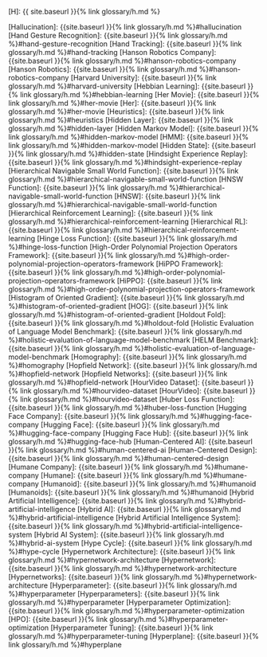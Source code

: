 [H]: {{ site.baseurl }}{% link glossary/h.md %}

[Hallucination]: {{site.baseurl }}{% link glossary/h.md %}#hallucination
[Hand Gesture Recognition]: {{site.baseurl }}{% link glossary/h.md %}#hand-gesture-recognition
[Hand Tracking]: {{site.baseurl }}{% link glossary/h.md %}#hand-tracking
[Hanson Robotics Company]: {{site.baseurl }}{% link glossary/h.md %}#hanson-robotics-company
[Hanson Robotics]: {{site.baseurl }}{% link glossary/h.md %}#hanson-robotics-company
[Harvard University]: {{site.baseurl }}{% link glossary/h.md %}#harvard-university
[Hebbian Learning]: {{site.baseurl }}{% link glossary/h.md %}#hebbian-learning
[Her Movie]: {{site.baseurl }}{% link glossary/h.md %}#her-movie
[Her]: {{site.baseurl }}{% link glossary/h.md %}#her-movie
[Heuristics]: {{site.baseurl }}{% link glossary/h.md %}#heuristics
[Hidden Layer]: {{site.baseurl }}{% link glossary/h.md %}#hidden-layer
[Hidden Markov Model]: {{site.baseurl }}{% link glossary/h.md %}#hidden-markov-model
[HMM]: {{site.baseurl }}{% link glossary/h.md %}#hidden-markov-model
[Hidden State]: {{site.baseurl }}{% link glossary/h.md %}#hidden-state
[Hindsight Experience Replay]: {{site.baseurl }}{% link glossary/h.md %}#hindsight-experience-replay
[Hierarchical Navigable Small World Function]: {{site.baseurl }}{% link glossary/h.md %}#hierarchical-navigable-small-world-function
[HNSW Function]: {{site.baseurl }}{% link glossary/h.md %}#hierarchical-navigable-small-world-function
[HNSW]: {{site.baseurl }}{% link glossary/h.md %}#hierarchical-navigable-small-world-function
[Hierarchical Reinforcement Learning]: {{site.baseurl }}{% link glossary/h.md %}#hierarchical-reinforcement-learning
[Hierarchical RL]: {{site.baseurl }}{% link glossary/h.md %}#hierarchical-reinforcement-learning
[Hinge Loss Function]: {{site.baseurl }}{% link glossary/h.md %}#hinge-loss-function
[High-Order Polynomial Projection Operators Framework]: {{site.baseurl }}{% link glossary/h.md %}#high-order-polynomial-projection-operators-framework
[HiPPO Framework]: {{site.baseurl }}{% link glossary/h.md %}#high-order-polynomial-projection-operators-framework
[HiPPO]: {{site.baseurl }}{% link glossary/h.md %}#high-order-polynomial-projection-operators-framework
[Histogram of Oriented Gradient]: {{site.baseurl }}{% link glossary/h.md %}#histogram-of-oriented-gradient
[HOG]: {{site.baseurl }}{% link glossary/h.md %}#histogram-of-oriented-gradient
[Holdout Fold]: {{site.baseurl }}{% link glossary/h.md %}#holdout-fold
[Holistic Evaluation of Language Model Benchmark]: {{site.baseurl }}{% link glossary/h.md %}#holistic-evaluation-of-language-model-benchmark
[HELM Benchmark]: {{site.baseurl }}{% link glossary/h.md %}#holistic-evaluation-of-language-model-benchmark
[Homography]: {{site.baseurl }}{% link glossary/h.md %}#homography
[Hopfield Network]: {{site.baseurl }}{% link glossary/h.md %}#hopfield-network
[Hopfield Networks]: {{site.baseurl }}{% link glossary/h.md %}#hopfield-network
[HourVideo Dataset]: {{site.baseurl }}{% link glossary/h.md %}#hourvideo-dataset
[HourVideo]: {{site.baseurl }}{% link glossary/h.md %}#hourvideo-dataset
[Huber Loss Function]: {{site.baseurl }}{% link glossary/h.md %}#huber-loss-function
[Hugging Face Company]: {{site.baseurl }}{% link glossary/h.md %}#hugging-face-company
[Hugging Face]: {{site.baseurl }}{% link glossary/h.md %}#hugging-face-company
[Hugging Face Hub]: {{site.baseurl }}{% link glossary/h.md %}#hugging-face-hub
[Human-Centered AI]: {{site.baseurl }}{% link glossary/h.md %}#human-centered-ai
[Human-Centered Design]: {{site.baseurl }}{% link glossary/h.md %}#human-centered-design
[Humane Company]: {{site.baseurl }}{% link glossary/h.md %}#humane-company
[Humane]: {{site.baseurl }}{% link glossary/h.md %}#humane-company
[Humanoid]: {{site.baseurl }}{% link glossary/h.md %}#humanoid
[Humanoids]: {{site.baseurl }}{% link glossary/h.md %}#humanoid
[Hybrid Artificial Intelligence]: {{site.baseurl }}{% link glossary/h.md %}#hybrid-artificial-intelligence
[Hybrid AI]: {{site.baseurl }}{% link glossary/h.md %}#hybrid-artificial-intelligence
[Hybrid Artificial Intelligence System]: {{site.baseurl }}{% link glossary/h.md %}#hybrid-artificial-intelligence-system
[Hybrid AI System]: {{site.baseurl }}{% link glossary/h.md %}#hybrid-ai-system
[Hype Cycle]: {{site.baseurl }}{% link glossary/h.md %}#hype-cycle
[Hypernetwork Architecture]: {{site.baseurl }}{% link glossary/h.md %}#hypernetwork-architecture
[Hypernetwork]: {{site.baseurl }}{% link glossary/h.md %}#hypernetwork-architecture
[Hypernetworks]: {{site.baseurl }}{% link glossary/h.md %}#hypernetwork-architecture
[Hyperparameter]: {{site.baseurl }}{% link glossary/h.md %}#hyperparameter
[Hyperparameters]: {{site.baseurl }}{% link glossary/h.md %}#hyperparameter
[Hyperparameter Optimization]: {{site.baseurl }}{% link glossary/h.md %}#hyperparameter-optimization
[HPO]: {{site.baseurl }}{% link glossary/h.md %}#hyperparameter-optimization
[Hyperparameter Tuning]: {{site.baseurl }}{% link glossary/h.md %}#hyperparameter-tuning
[Hyperplane]: {{site.baseurl }}{% link glossary/h.md %}#hyperplane
